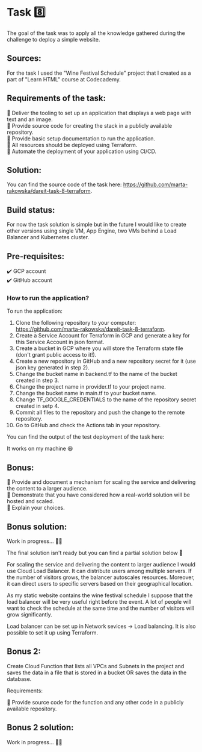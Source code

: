 # Task 8️⃣

The goal of the task was to apply all the knowledge gathered during the challenge to deploy a simple website.
 
## Sources:
 
For the task I used the "Wine Festival Schedule" project that I created as a part of "Learn HTML" course at Codecademy.
 
## Requirements of the task:
 
:small_orange_diamond: Deliver the tooling to set up an application that displays a web page with text and an image.</br>
:small_orange_diamond: Provide source code for creating the stack in a publicly available repository.</br>
:small_orange_diamond: Provide basic setup documentation to run the application.</br>
:small_orange_diamond: All resources should be deployed using Terraform.</br>
:small_orange_diamond: Automate the deployment of your application using CI/CD.
 
## Solution:
 
You can find the source code of the task here: https://github.com/marta-rakowska/dareit-task-8-terraform.
 
## Build status:
 
For now the task solution is simple but in the future I would like to create other versions using single VM, App Engine, two VMs behind a Load Balancer and Kubernetes cluster.
 
## Pre-requisites:
 
:heavy_check_mark: GCP account</br>
:heavy_check_mark: GitHub account
 
### How to run the application?
 
To run the application:
1. Clone the following repository to your computer: https://github.com/marta-rakowska/dareit-task-8-terraform.
2. Create a Service Account for Terraform in GCP and generate a key for this Service Account in json format.
3. Create a bucket in GCP where you will store the Terraform state file (don't grant public access to it!).
4. Create a new repository in GitHub and a new repository secret for it (use json key generated in step 2).
5. Change the bucket name in backend.tf to the name of the bucket created in step 3.
6. Change the project name in provider.tf to your project name.
7. Change the bucket name in main.tf to your bucket name.
8. Change TF_GOOGLE_CREDENTIALS to the name of the repository secret created in setp 4.
9. Commit all files to the repository and push the change to the remote repository.
10. Go to GitHub and check the Actions tab in your repository.
 
You can find the output of the test deployment of the task here: <link>
 
It works on my machine :satisfied:
 
## Bonus:
 
:small_blue_diamond: Provide and document a mechanism for scaling the service and delivering the content to a larger audience.</br>
:small_blue_diamond: Demonstrate that you have considered how a real-world solution will be hosted and scaled.</br>
:small_blue_diamond: Explain your choices.
 
## Bonus solution:
 
Work in progress... :woman_technologist:
 
The final solution isn't ready but you can find a partial solution below 🚧
 
For scaling the service and delivering the content to larger audience I would use Cloud Load Balancer. It can distribute users among multiple servers. If the number of visitors grows, the balancer autoscales resources. Moreover, it can direct users to specific servers based on their geographical location.
 
As my static website contains the wine festival schedule I suppose that the load balancer will be very useful right before the event. A lot of people will want to check the schedule at the same time and the number of visitors will grow significantly.
 
Load balancer can be set up in Network sevices -> Load balancing. It is also possible to set it up using Terraform.
 
## Bonus 2:
 
Create Cloud Function that lists all VPCs and Subnets in the project and saves the data in a file that is stored in a bucket OR saves the data in the database.
 
Requirements:
 
:small_orange_diamond: Provide source code for the function and any other code in a publicly available repository.
 
## Bonus 2 solution:
 
Work in progress... :woman_technologist:

